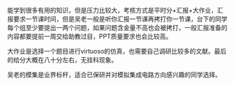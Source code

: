 能学到很多有用的知识，但是压力比较大，考核方式是平时分+汇报+大作业，汇报要求一节课时间，但是吴老一般是听你汇报一节课再拷打你一节课，台下的同学每个组至少要提出一两个问题，如果问题含金量不高也会被拷打，一般汇报准备的内容都要提前一周交给助教过目，PPT质量要求也会比较高。

大作业是选择一个题目进行virtuoso的仿真，也需要自己调研比较多的文献。最后的给分大概在八十分左右，无挂科现象。

吴老的模集是业界标杆，适合已保研并对模拟集成电路方向感兴趣的同学选择。
